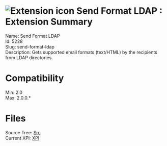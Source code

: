 # ![Extension icon](https://addons.thunderbird.net/static/img/addon-icons/default-64.png) Send Format LDAP : Extension Summary

Name: Send Format LDAP  
Id: 5228  
Slug: send-format-ldap  
Description: Gets supported email formats (text/HTML) by the recipients from LDAP directories.
  

# Compatibility
Min: 2.0  
Max: 2.0.0.*  

# Files

Source Tree: [Src](C:/Dev/Thunderbird/ThunderKdB/xall/xOther/5228-send-format-ldap/src)  
Current XPI: [XPI](C:/Dev/Thunderbird/ThunderKdB/xall/xOther/5228-send-format-ldap/xpi)  



